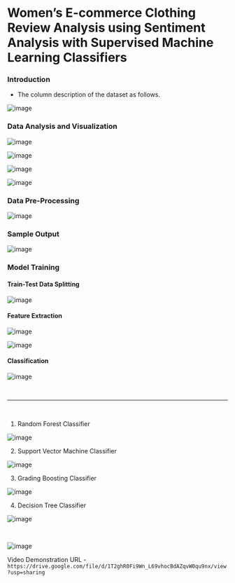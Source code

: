 # Women’s E-commerce Clothing Review Analysis using Sentiment Analysis with Supervised Machine Learning Classifiers

<h3>Introduction</h3>

* The column description of the dataset as follows.

![image](https://user-images.githubusercontent.com/66903669/191733758-450bd4c4-fa54-4aa4-ae85-17c58c412272.png)

<h3>Data Analysis and Visualization</h3>

![image](https://user-images.githubusercontent.com/66903669/191733863-c022391f-62d5-4e75-ba34-ebb938284bba.png)

![image](https://user-images.githubusercontent.com/66903669/191733889-d3a00cc8-2023-4a1d-937a-380ff3be6f82.png)

![image](https://user-images.githubusercontent.com/66903669/191733919-8df5a0b6-c81c-4cc4-90b8-596edf9d3ea0.png)

![image](https://user-images.githubusercontent.com/66903669/191733943-03c779f2-bddd-458e-8265-3d065502a614.png)

<h3>Data Pre-Processing</h3>

![image](https://user-images.githubusercontent.com/66903669/191733995-43e7a46c-7405-4ca4-aacd-232d707f25ef.png)

<h3>Sample Output</h3>

![image](https://user-images.githubusercontent.com/66903669/191734027-72a91476-f12d-4ff2-871b-0c122b7e93b2.png)

<h3>Model Training</h3>
<h4>Train-Test Data Splitting</h4>

![image](https://user-images.githubusercontent.com/66903669/191734069-cf0cf859-ee22-4e16-b5b2-a95b0b1fc9f8.png)

<h4>Feature Extraction</h4>

![image](https://user-images.githubusercontent.com/66903669/191734117-8a344622-d8ce-407e-817c-53445af79ad8.png)

![image](https://user-images.githubusercontent.com/66903669/191734143-b134d4e1-9b5b-47ce-a074-4c2a32ec2fb9.png)

<h4>Classification</h4>

![image](https://user-images.githubusercontent.com/66903669/191734183-11ccde4a-f0c3-46a0-9612-eaf15633c83b.png)

<br/>

---

<br/>

1. Random Forest Classifier

![image](https://user-images.githubusercontent.com/66903669/191734343-14972792-f907-4724-83f1-fd41d0a8cde6.png)

2. Support Vector Machine Classifier

![image](https://user-images.githubusercontent.com/66903669/191734410-880cac34-48d6-491b-aedc-0d5417b076d8.png)

3. Grading Boosting Classifier

![image](https://user-images.githubusercontent.com/66903669/191734447-9330991a-8b41-4179-8a80-c128ec287ea4.png)

4. Decision Tree Classifier

![image](https://user-images.githubusercontent.com/66903669/191734507-9eb088a2-eaa4-4025-bc40-94a5e400af26.png)

<br/>

![image](https://user-images.githubusercontent.com/66903669/191734536-9e9566b1-63db-4006-bd9b-fee3d8f6770b.png)

Video Demonstration URL - `https://drive.google.com/file/d/1T2ghR0Fi9Wn_L69vhocBdAZqvW0qu9nx/view?usp=sharing`
